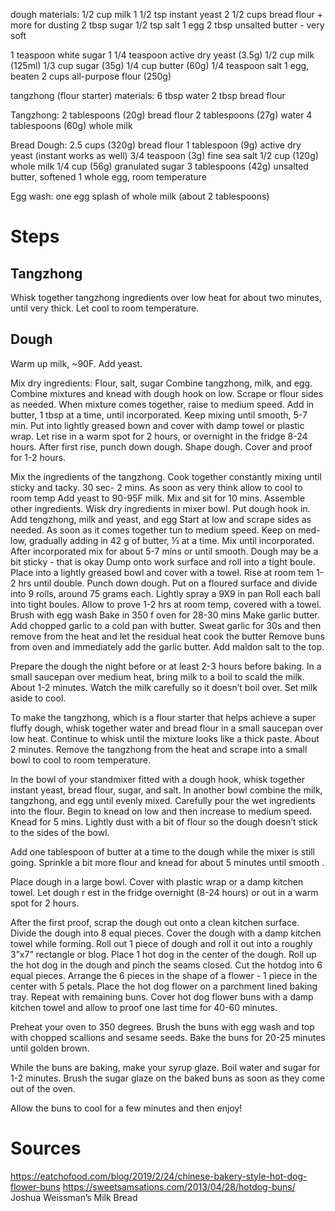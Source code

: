 
dough materials:
1/2 cup milk
1 1/2 tsp instant yeast
2 1/2 cups bread flour + more for dusting
2 tbsp sugar
1/2 tsp salt
1 egg
2 tbsp unsalted butter - very soft

1 teaspoon white sugar
1 1/4 teaspoon active dry yeast (3.5g)
1/2 cup milk (125ml)
1/3 cup sugar (35g)
1/4 cup butter (60g)
1/4 teaspoon salt
1 egg, beaten
2 cups all-purpose flour (250g)



tangzhong (flour starter) materials:
6 tbsp water
2 tbsp bread flour

Tangzhong: 2 tablespoons (20g) bread flour 2 tablespoons (27g) water 4 tablespoons (60g) whole milk

Bread Dough: 2.5 cups (320g) bread flour 
1 tablespoon (9g) active dry yeast (instant works as well) 
3/4 teaspoon (3g) fine sea salt 
1/2 cup (120g) whole milk 
1/4 cup (56g) granulated sugar 
3 tablespoons (42g) unsalted butter, softened 
1 whole egg, room temperature

Egg wash: one egg splash of whole milk (about 2 tablespoons) 

# Steps

## Tangzhong

Whisk together tangzhong ingredients over low heat for about two minutes, until very thick. Let cool to room temperature.

## Dough

Warm up milk, ~90F. Add yeast.

Mix dry ingredients: Flour, salt, sugar
Combine tangzhong, milk, and egg. 
Combine mixtures and knead with dough hook on low. Scrape or flour sides as needed.
When mixture comes together, raise to medium speed. Add in butter, 1 tbsp at a time, until incorporated. Keep mixing until smooth, 5-7 min.
Put into lightly greased bown and cover with damp towel or plastic wrap. 
Let rise in a warm spot for 2 hours, or overnight in the fridge 8-24 hours.
After first rise, punch down dough. Shape dough. Cover and proof for 1-2 hours.



Mix the ingredients of the tangzhong. Cook together constantly mixing until sticky and tacky. 30 sec- 2 mins. As soon as very think allow to cool to room temp Add yeast to 90-95F milk. Mix and sit for 10 mins. Assemble other ingredients. Wisk dry ingredients in mixer bowl. Put dough hook in. Add tengzhong, milk and yeast, and egg Start at low and scrape sides as needed. As soon as it comes together tun to medium speed. Keep on med-low, gradually adding in 42 g of butter, ⅓ at a time. Mix until incorporated. After incorporated mix for about 5-7 mins or until smooth. Dough may be a bit sticky - that is okay Dump onto work surface and roll into a tight boule. Place into a lightly greased bowl and cover with a towel. Rise at room tem 1-2 hrs until double. Punch down dough. Put on a floured surface and divide into 9 rolls, around 75 grams each. Lightly spray a 9X9 in pan Roll each ball into tight boules. Allow to prove 1-2 hrs at room temp, covered with a towel. Brush with egg wash Bake in 350 f oven for 28-30 mins Make garlic butter. Add chopped garlic to a cold pan with butter. Sweat garlic for 30s and then remove from the heat and let the residual heat cook the butter Remove buns from oven and immediately add the garlic butter. Add maldon salt to the top.

Prepare the dough the night before or at least 2-3 hours before baking. 
In a small saucepan over medium heat, bring milk to a boil to scald the milk. 
About 1-2 minutes. Watch the milk carefully so it doesn’t boil over. Set milk aside to cool.

To make the tangzhong, which is a flour starter that helps achieve a super fluffy dough, 
whisk together water and bread flour in a small saucepan over low heat. Continue to whisk until the
mixture looks like a thick paste. About 2 minutes. Remove the tangzhong from the heat and scrape into a 
small bowl to cool to room temperature.

In the bowl of your standmixer fitted with a dough hook, whisk together instant yeast, bread flour, sugar,
and salt. In another bowl combine the milk, tangzhong, and egg until evenly mixed. Carefully pour the wet
ingredients into the flour. Begin to knead on low and then increase to medium speed. Knead for 5 mins. 
Lightly dust with a bit of flour so the dough doesn’t stick to the sides of the bowl.

Add one tablespoon of butter at a time to the dough while the mixer is still going. Sprinkle a bit more 
flour and knead for about 5 minutes until smooth . 

Place dough in a large bowl. Cover with plastic wrap or a damp kitchen towel. Let dough r
est in the fridge overnight (8-24 hours) or out in a warm spot for 2 hours.

After the first proof, scrap the dough out onto a clean kitchen surface. Divide the dough into 8 equal pieces. 
Cover the dough with a damp kitchen towel while forming. Roll out 1 piece of dough and roll it out into a roughly 
3”x7” rectangle or blog. Place 1 hot dog in the center of the dough. Roll up the hot dog in the dough and pinch 
the seams closed. Cut the hotdog into 6 equal pieces. Arrange the 6 pieces in the shape of a flower - 1 piece in the 
center with 5 petals. Place the hot dog flower on a parchment lined baking tray. Repeat with remaining buns. Cover hot 
dog flower buns with a damp kitchen towel and allow to proof one last time for 40-60 minutes.

Preheat your oven to 350 degrees. Brush the buns with egg wash and top with chopped scallions and sesame seeds. 
Bake the buns for 20-25 minutes until golden brown.

While the buns are baking, make your syrup glaze. Boil water and sugar for 1-2 minutes. Brush the sugar glaze 
on the baked buns as soon as they come out of the oven.

Allow the buns to cool for a few minutes and then enjoy! 

# Sources
https://eatchofood.com/blog/2019/2/24/chinese-bakery-style-hot-dog-flower-buns
https://sweetsamsations.com/2013/04/28/hotdog-buns/
Joshua Weissman’s Milk Bread

